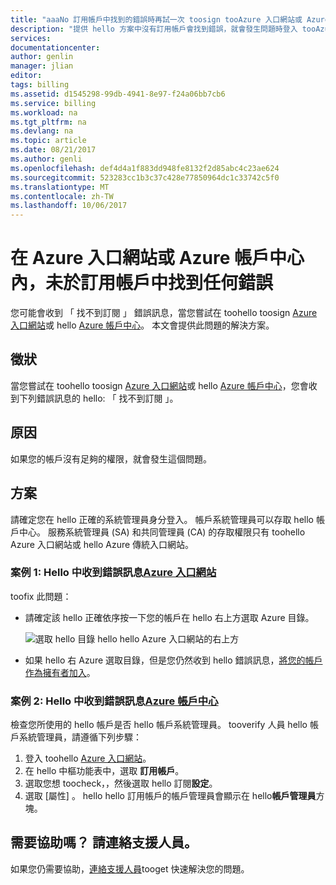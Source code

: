 ```yaml
---
title: "aaaNo 訂用帳戶中找到的錯誤時再試一次 toosign tooAzure 入口網站或 Azure 帳戶中心 |Microsoft 文件"
description: "提供 hello 方案中沒有訂用帳戶會找到錯誤，就會發生問題時登入 tooAzure 入口網站或 Azure 帳戶中心。"
services: 
documentationcenter: 
author: genlin
manager: jlian
editor: 
tags: billing
ms.assetid: d1545298-99db-4941-8e97-f24a06bb7cb6
ms.service: billing
ms.workload: na
ms.tgt_pltfrm: na
ms.devlang: na
ms.topic: article
ms.date: 08/21/2017
ms.author: genli
ms.openlocfilehash: def4d4a1f883dd948fe8132f2d85abc4c23ae624
ms.sourcegitcommit: 523283cc1b3c37c428e77850964dc1c33742c5f0
ms.translationtype: MT
ms.contentlocale: zh-TW
ms.lasthandoff: 10/06/2017
---
```

# <a name="no-subscriptions-found-error-in-azure-portal-or-azure-account-center"></a>在 Azure 入口網站或 Azure 帳戶中心內，未於訂用帳戶中找到任何錯誤
您可能會收到 「 找不到訂閱 」 錯誤訊息，當您嘗試在 toohello toosign [Azure 入口網站](https://portal.azure.com/)或 hello [Azure 帳戶中心](https://account.windowsazure.com/Subscriptions)。 本文會提供此問題的解決方案。

## <a name="symptom"></a>徵狀

當您嘗試在 toohello toosign [Azure 入口網站](https://portal.azure.com/)或 hello [Azure 帳戶中心](https://account.windowsazure.com/Subscriptions)，您會收到下列錯誤訊息的 hello: 「 找不到訂閱 」。

## <a name="cause"></a>原因

如果您的帳戶沒有足夠的權限，就會發生這個問題。 

## <a name="solution"></a>方案

請確定您在 hello 正確的系統管理員身分登入。 帳戶系統管理員可以存取 hello 帳戶中心。 服務系統管理員 (SA) 和共同管理員 (CA) 的存取權限只有 toohello Azure 入口網站或 hello Azure 傳統入口網站。

### <a name="scenario-1-error-message-is-received-in-hello-azure-portalhttpsportalazurecom"></a>案例 1: Hello 中收到錯誤訊息[Azure 入口網站](https://portal.azure.com)

toofix 此問題：

* 請確定該 hello 正確依序按一下您的帳戶在 hello 右上方選取 Azure 目錄。

  ![選取 hello 目錄 hello hello Azure 入口網站的右上方](./media/billing-no-subscriptions-found/directory-switch.png)

* 如果 hello 右 Azure 選取目錄，但是您仍然收到 hello 錯誤訊息，[將您的帳戶作為擁有者加入](billing-add-change-azure-subscription-administrator.md)。

### <a name="scenario-2-error-message-is-received-in-hello-azure-account-centerhttpsaccountwindowsazurecomsubscriptions"></a>案例 2: Hello 中收到錯誤訊息[Azure 帳戶中心](https://account.windowsazure.com/Subscriptions)

檢查您所使用的 hello 帳戶是否 hello 帳戶系統管理員。 tooverify 人員 hello 帳戶系統管理員，請遵循下列步驟：

1. 登入 toohello [Azure 入口網站](https://portal.azure.com)。
2. 在 hello 中樞功能表中，選取 **訂用帳戶**。
3. 選取您想 toocheck，，然後選取 hello 訂閱**設定**。
4. 選取 [屬性] 。 hello hello 訂用帳戶的帳戶管理員會顯示在 hello**帳戶管理員**方塊。

## <a name="need-help-contact-support"></a>需要協助嗎？ 請連絡支援人員。
如果您仍需要協助，[連絡支援人員](http://go.microsoft.com/fwlink/?linkid=544831&clcid=0x409)tooget 快速解決您的問題。 
